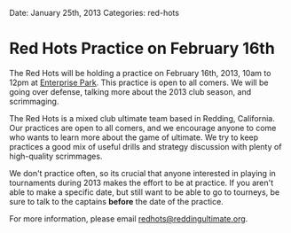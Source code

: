 Date: January 25th, 2013
Categories: red-hots

# Red Hots Practice on February 16th

The Red Hots will be holding a practice on February 16th, 2013, 10am to 12pm at [Enterprise Park](/places/enterprise).
This practice is open to all comers.
We will be going over defense, talking more about the 2013 club season, and scrimmaging.

<!-- ~~fold~~ -->

The Red Hots is a mixed club ultimate team based in Redding, California.
Our practices are open to all comers, and we encourage anyone to come who wants to learn more about the game of ultimate.
We try to keep practices a good mix of useful drills and strategy discussion with plenty of high-quality scrimmages.

We don't practice often, so its crucial that anyone interested in playing in tournaments during 2013 makes the effort to be at practice.
If you aren't able to make a specific date, but still want to be able to go to tourneys, be sure to talk to the captains **before** the date of the practice.

For more information, please email <redhots@reddingultimate.org>.
